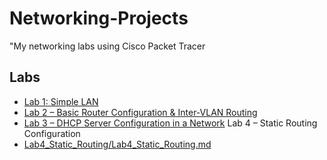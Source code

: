 # Networking-Projects
"My networking labs using Cisco Packet Tracer
## Labs
- [Lab 1: Simple LAN](Lab1_SimpleLAN/Lab1_SimpleLAN.md)
- [Lab 2 – Basic Router Configuration & Inter-VLAN Routing](Lab2_Basic%20Router%20Configuration%20&%20Inter-VLAN%20Routing/Lab2_Basic_Router_InterVLAN.md)
- [Lab 3 – DHCP Server Configuration in a Network](Lab3_DHCP_Configuration/Lab3_DHCP_Configuration.md)
 Lab 4 – Static Routing Configuration
- [Lab4_Static_Routing/Lab4_Static_Routing.md](Lab4_Static_Routing/Lab4_Static_Routing.md)
